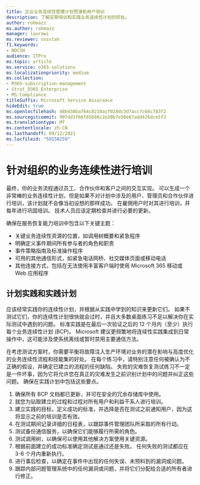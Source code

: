 ```yaml
---
title: 企业业务连续性管理计划预演和用户培训
description: 了解定期培训和实践业务连续性计划的好处。
author: robmazz
ms.author: robmazz
manager: laurawi
ms.reviewer: sosstah
f1.keywords:
- NOCSH
audience: ITPro
ms.topic: article
ms.service: o365-solutions
ms.localizationpriority: medium
ms.collection:
- M365-subscription-management
- Strat_O365_Enterprise
- MS-Compliance
titleSuffix: Microsoft Service Assurance
hideEdit: true
ms.openlocfilehash: 48b438ba764c0210acf028dc3d7acc7c66c783f2
ms.sourcegitcommit: 997dd3f66f65686c2e38b7e30e67add426dce5f3
ms.translationtype: MT
ms.contentlocale: zh-CN
ms.lasthandoff: 09/12/2021
ms.locfileid: "59158259"
---
```

# <a name="train-for-business-continuity-in-your-organization"></a>针对组织的业务连续性进行培训

最终，你的业务流程通过员工、合作伙伴和客户之间的交互实现。 可以生成一个非常棒的业务连续性计划，但是如果不对计划中涉及的用户、管理员和合作伙伴进行培训，该计划就不会像当初设想的那样成功。 在雇佣用户时对其进行培训，并每年进行巩固培训。 技术人员应该定期检查并进行必要的更新。

确保在服务恢复能力培训中包含以下关键主题：

- 关键业务连续性资源的位置，如调用树概要和紧急程序
- 明确定义事件期间所有参与者的角色和职责
- 事件策略指南及标准操作程序
- 可用的其他通信形式，如紧急电话网桥、社交媒体页面或移动电话
- 其他连接方式，包括在无法使用丰富客户端时使用 Microsoft 365 移动或 Web 应用程序

## <a name="plan-the-exercise-and-exercise-the-plan"></a>计划实践和实践计划

应该经常实践你的连续性计划，并根据从实践中学到的知识来更新它们。 如果不测试它们，你的连续性计划很快就会过时，并且大多数桌面练习不足以解决你在实际测试中遇到的问题。 标准实践是在最后一次验证之后的 12 个月内（至少）执行每个业务连续性计划 (BCP)。 Microsoft 建议更频繁地将连续性实践集成到日常操作中，这可能涉及使系统离线或暂时禁用主要通信方法。  

在考虑测试方案时，你需要平衡将故障注入生产环境对业务的潜在影响与高度优化的业务连续性流程和技能集的好处。
在每个练习中，请特别注意任何被确认为不正确的假设，并确定已建立的流程的任何缺陷。 失败的灾难恢复测试练习不一定是一件坏事，因为它将允许您在真正的灾难发生之前识别计划中的问题并纠正这些问题。 确保在实践计划中包括这些要点。

1. 确保所有 BCP 文档都已更新，并可在安全的冗余存储库中使用。
2. 就您为钻取建立的过程和过程对所有用户和利益干系人进行培训。
3. 建立实践的目标，定义成功的标准，并选择是否在测试之前通知用户，因为这将显示之前的培训是否有效。
4. 在测试期间记录详细的日程表，以跟踪事件管理团队所采取的所有行动。
5. 测试备份通信服务，以确保它们能够履行所需的角色。
6. 测试调用树，以确保可以使用其他解决方案使用关键资源。
7. 根据前面建立的成功标准确定测试是通过还是失败。 任何失败的测试都应在 3-6 个月内重新执行。
8. 进行事后检查，以确定在事件中出现的任何失误、未预料到的漏洞或问题。
9. 跟踪内部问题管理系统中的任何漏洞或问题，并将它们分配给合适的所有者进行修正。
